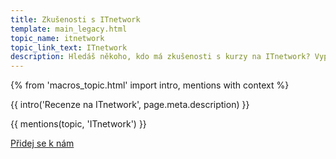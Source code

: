 ```yaml
---
title: Zkušenosti s ITnetwork
template: main_legacy.html
topic_name: itnetwork
topic_link_text: ITnetwork
description: Hledáš někoho, kdo má zkušenosti s kurzy na ITnetwork? Vyplatí se koupit si je? Jsou dostatečně kvalitní a aktuální?
---
```

{% from 'macros_topic.html' import intro, mentions with context %}

{{ intro('Recenze na ITnetwork', page.meta.description) }}

{{ mentions(topic, 'ITnetwork') }}

<p class="button-compartment">
  <a href="{{ pages|docs_url('club.md')|url }}" class="button">
    Přidej se&nbsp;k&nbsp;nám
  </a>
</p>

